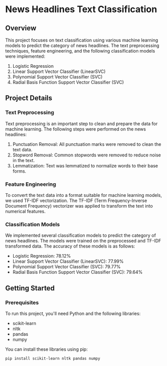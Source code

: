 # News Headlines Text Classification

## Overview

This project focuses on text classification using various machine learning models to predict the category of news headlines. The text preprocessing techniques, feature engineering, and the following classification models were implemented:

1. Logistic Regression
2. Linear Support Vector Classifier (LinearSVC)
3. Polynomial Support Vector Classifier (SVC)
4. Radial Basis Function Support Vector Classifier (SVC)

## Project Details

### Text Preprocessing

Text preprocessing is an important step to clean and prepare the data for machine learning. The following steps were performed on the news headlines:

1. Punctuation Removal: All punctuation marks were removed to clean the text data.
2. Stopword Removal: Common stopwords were removed to reduce noise in the text.
3. Lemmatization: Text was lemmatized to normalize words to their base forms.

### Feature Engineering

To convert the text data into a format suitable for machine learning models, we used TF-IDF vectorization. The TF-IDF (Term Frequency-Inverse Document Frequency) vectorizer was applied to transform the text into numerical features.

### Classification Models

We implemented several classification models to predict the category of news headlines. The models were trained on the preprocessed and TF-IDF transformed data. The accuracy of these models is as follows:

- Logistic Regression: 78.12%
- Linear Support Vector Classifier (LinearSVC): 77.99%
- Polynomial Support Vector Classifier (SVC): 79.77%
- Radial Basis Function Support Vector Classifier (SVC): 79.64%

## Getting Started

### Prerequisites

To run this project, you'll need Python and the following libraries:

- scikit-learn
- nltk
- pandas
- numpy

You can install these libraries using pip:

```bash
pip install scikit-learn nltk pandas numpy
